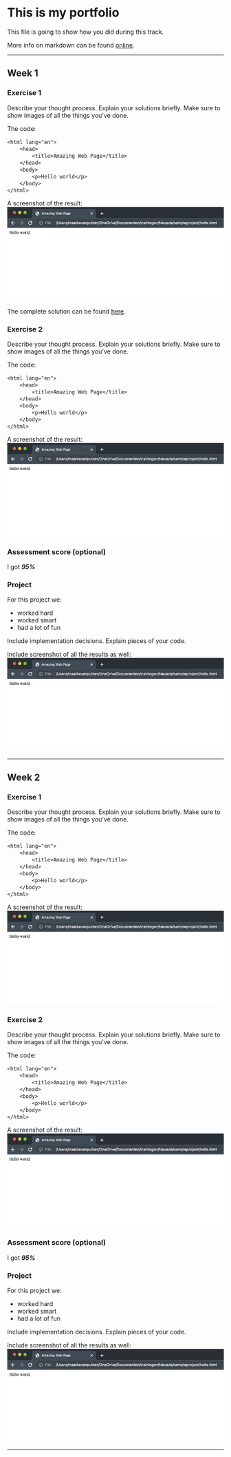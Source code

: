 # This is my portfolio

This file is going to show how you did during this track.

More info on markdown can be found [online](https://en.wikipedia.org/wiki/Markdown).

---

## Week 1

### Exercise 1

Describe your thought process. Explain your solutions briefly. Make sure to show images of all the things you've done.

The code:

```
<html lang="en">
    <head>
        <title>Amazing Web Page</title>
    </head>
    <body>
        <p>Hello world</p>
    </body>
</html>
```

A screenshot of the result:
![Screenshot of result exercise 1](images/week1exercise1.png)

The complete solution can be found [here](hello.html).

### Exercise 2

Describe your thought process. Explain your solutions briefly. Make sure to show images of all the things you've done.

The code:

```
<html lang="en">
    <head>
        <title>Amazing Web Page</title>
    </head>
    <body>
        <p>Hello world</p>
    </body>
</html>
```

A screenshot of the result:
![Screenshot of result exercise 1](images/week1exercise1.png)

### Assessment score (optional)

I got **_95%_**

### Project

For this project we:

- worked hard
- worked smart
- had a lot of fun

Include implementation decisions. Explain pieces of your code.

Include screenshot of all the results as well:
![Screenshot of result exercise 1](images/week1exercise1.png)

---

## Week 2

### Exercise 1

Describe your thought process. Explain your solutions briefly. Make sure to show images of all the things you've done.

The code:

```
<html lang="en">
    <head>
        <title>Amazing Web Page</title>
    </head>
    <body>
        <p>Hello world</p>
    </body>
</html>
```

A screenshot of the result:
![Screenshot of result exercise 1](images/week1exercise1.png)

### Exercise 2

Describe your thought process. Explain your solutions briefly. Make sure to show images of all the things you've done.

The code:

```
<html lang="en">
    <head>
        <title>Amazing Web Page</title>
    </head>
    <body>
        <p>Hello world</p>
    </body>
</html>
```

A screenshot of the result:
![Screenshot of result exercise 1](images/week1exercise1.png)

### Assessment score (optional)

I got **_95%_**

### Project

For this project we:

- worked hard
- worked smart
- had a lot of fun

Include implementation decisions. Explain pieces of your code.

Include screenshot of all the results as well:
![Screenshot of result exercise 1](images/week1exercise1.png)

---
